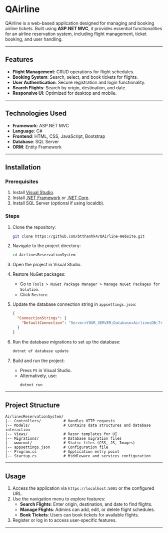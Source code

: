 # QAirline

QAirline is a web-based application designed for managing and booking airline tickets. Built using **ASP.NET MVC**, it provides essential functionalities for an airline reservation system, including flight management, ticket booking, and user handling.

---

## Features

- **Flight Management**: CRUD operations for flight schedules.
- **Booking System**: Search, select, and book tickets for flights.
- **User Authentication**: Secure registration and login functionality.
- **Search Flights**: Search by origin, destination, and date.
- **Responsive UI**: Optimized for desktop and mobile.

---

## Technologies Used

- **Framework**: ASP.NET MVC
- **Language**: C#
- **Frontend**: HTML, CSS, JavaScript, Bootstrap
- **Database**: SQL Server
- **ORM**: Entity Framework

---

## Installation

### Prerequisites

1. Install [Visual Studio](https://visualstudio.microsoft.com/).
2. Install [.NET Framework](https://dotnet.microsoft.com/) or [.NET Core](https://dotnet.microsoft.com/download/dotnet-core).
3. Install SQL Server (optional if using localdb).

### Steps

1. Clone the repository:
   ```bash
   git clone https://github.com/btthanhk4/QAirline-Website.git
   ```

2. Navigate to the project directory:
   ```bash
   cd AirlinesReservationSystem
   ```

3. Open the project in Visual Studio.

4. Restore NuGet packages:
   - Go to `Tools > NuGet Package Manager > Manage NuGet Packages for Solution`.
   - Click `Restore`.

5. Update the database connection string in `appsettings.json`:
   ```json
   {
     "ConnectionStrings": {
       "DefaultConnection": "Server=YOUR_SERVER;Database=AirlinesDB;Trusted_Connection=True;"
     }
   }
   ```

6. Run the database migrations to set up the database:
   ```bash
   dotnet ef database update
   ```

7. Build and run the project:
   - Press `F5` in Visual Studio.
   - Alternatively, use:
     ```bash
     dotnet run
     ```

---

## Project Structure

```plaintext
AirlinesReservationSystem/
|-- Controllers/          # Handles HTTP requests
|-- Models/               # Contains data structures and database interaction
|-- Views/                # Razor templates for UI
|-- Migrations/           # Database migration files
|-- wwwroot/              # Static files (CSS, JS, Images)
|-- appsettings.json      # Configuration file
|-- Program.cs            # Application entry point
|-- Startup.cs            # Middleware and services configuration
```

---

## Usage

1. Access the application via `https://localhost:5001` or the configured URL.
2. Use the navigation menu to explore features:
   - **Search Flights**: Enter origin, destination, and date to find flights.
   - **Manage Flights**: Admins can add, edit, or delete flight schedules.
   - **Book Tickets**: Users can book tickets for available flights.
3. Register or log in to access user-specific features.

---


